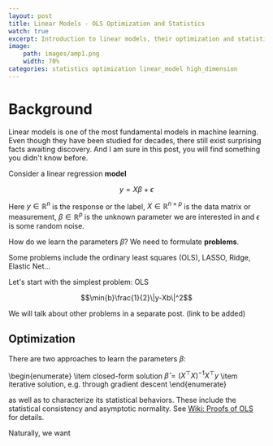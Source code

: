 ```yaml
---
layout: post
title: Linear Models - OLS Optimization and Statistics
watch: true
excerpt: Introduction to linear models, their optimization and statistical analysis, which motivates my researches.
image:
    path: images/amp1.png
    width: 70%
categories: statistics optimization linear_model high_dimension
---
```



# Background
Linear models is one of the most fundamental models in machine learning. Even though they have been studied for decades, there still exist surprising facts awaiting discovery. And I am sure in this post, you will find something you didn't know before.

Consider a linear regression **model**

$$y=X\beta+\epsilon$$

Here $y\in\mathbb{R}^n$ is the response or the label, $X\in\mathbb{R}^{n\times p}$ is the data matrix or measurement, $\beta\in\mathbb{R}^p$ is the unknown parameter we are interested in and $\epsilon$ is some random noise.

How do we learn the parameters $\beta$? We need to formulate **problems**.

Some problems include the ordinary least squares (OLS), LASSO, Ridge, Elastic Net...

Let's start with the simplest problem: OLS

$$\min{b}\frac{1}{2}\|y-Xb\|^2$$

We will talk about other problems in a separate post. (link to be added)

## Optimization
There are two approaches to learn the parameters $\beta$:

\begin{enumerate}
\item closed-form solution $\hat\beta=(X^\top X)^{-1}X^\top y$
\item iterative solution, e.g. through gradient descent
\end{enumerate}


as well as to characterize its statistical behaviors. These include the statistical consistency and asymptotic normality. See [Wiki: Proofs of OLS](https://en.wikipedia.org/wiki/Proofs_involving_ordinary_least_squares) for details.

Naturally, we want 

